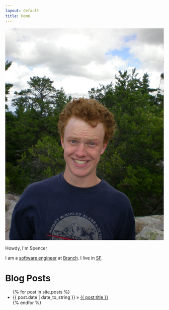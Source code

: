 ```yaml
---
layout: default
title: Home
---
```


<div class="row">
    <div class="col-sm-3">
        <img id="my-pic" class="img-responsive img-rounded" src="assets/img/me.jpg" alt="Photo of Spencer Barton">
    </div>
    <div class="col-sm-8">
    <p>
        Howdy, I'm Spencer
    </p>
    <p>
        I am a <a href="https://xkcd.com/844/">software engineer</a> at <a href="https://branch.co/">Branch</a>. I live in <a href="{% post_url 2016-06-16-sf-photos %}">SF</a>.
    </p>
    <h1>Blog Posts</h1>
    <ul class="post-list">
    {% for post in site.posts %}
      <li>
        <span>{{ post.date | date_to_string }}</span> &raquo; <a href="{{ post.url }}">{{ post.title }}</a>
      </li>
    {% endfor %}
    </ul>
    </div>
</div>
